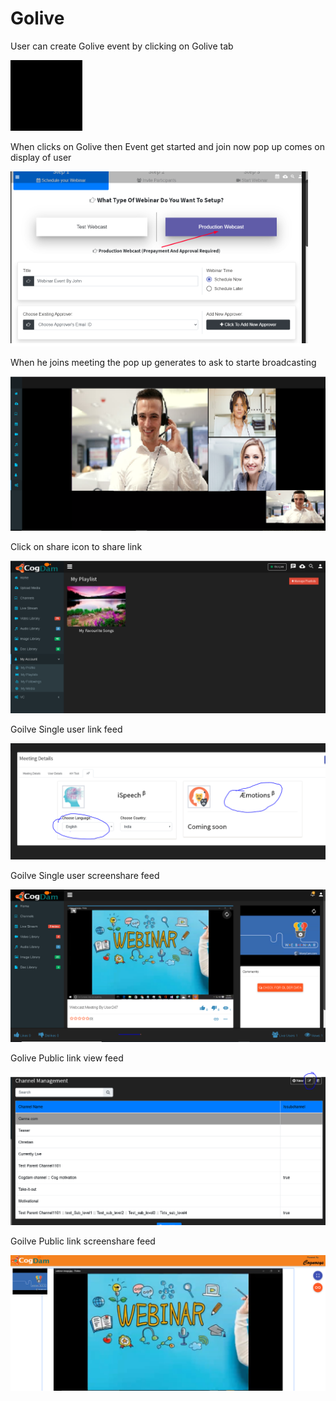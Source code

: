 # Golive

User can create Golive event by clicking on Golive tab 

![](.gitbook/assets/image%20%2855%29.png)

When clicks on Golive then Event get started and join now pop up comes on display of user

![](.gitbook/assets/image%20%28278%29.png)

When he joins meeting the pop up generates to ask to starte broadcasting 

![](.gitbook/assets/image%20%2849%29.png)

Click on share icon to share  link

![](.gitbook/assets/image%20%2821%29.png)

Goilve Single user link feed

![](.gitbook/assets/image%20%28189%29.png)

Goilve Single user screenshare feed

![](.gitbook/assets/microsoftteams-image-3.png)

Golive Public link view feed

![](.gitbook/assets/image%20%28202%29.png)

Goilve Public link screenshare feed

![](.gitbook/assets/microsoftteams-image-4.png)











